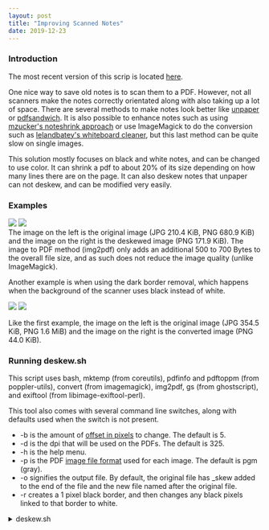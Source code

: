 ```yaml
---
layout: post
title: "Improving Scanned Notes"
date: 2019-12-23
---
```


### Introduction

The most recent version of this scrip is located
[here](https://github.com/mwyoung/Dotfiles/blob/master/Scripts/deskew.sh).

One nice way to save old notes is to scan them to a PDF. However, not all scanners make
the notes correctly orientated along with also taking up a lot of space.  There are
several methods to make notes look better like
[unpaper](https://github.com/Flameeyes/unpaper) or
[pdfsandwich](http://www.tobias-elze.de/pdfsandwich/). It is also possible to enhance
notes such as using [mzucker's noteshrink
approach](https://mzucker.github.io/2016/09/20/noteshrink.html) or use ImageMagick to do
the conversion such as [lelandbatey's whiteboard
cleaner](https://gist.github.com/lelandbatey/8677901), but this last method can be quite
slow on single images.

This solution mostly focuses on black and white notes, and can be changed to use color. It
can shrink a pdf to about 20% of its size depending on how many lines there are on the
page. It can also deskew notes that unpaper can not deskew, and can be modified very
easily.

### Examples

<style type='text/css'>/*For image size*/
img.note_img { max-width: 100%; display: block; margin: 0 auto; }
</style>

<div class="note_img">
<img style="max-height:150px"
src="https://user-images.githubusercontent.com/10273995/71450719-1437f300-271c-11ea-85f2-5ef81067001b.jpg">
<img style="max-height:150px"
src="https://user-images.githubusercontent.com/10273995/71450718-1437f300-271c-11ea-8eeb-25d9d2d5edc9.png">
</div>
The image on the left is the original image (JPG 210.4 KiB, PNG 680.9 KiB) and the image
on the right is the deskewed image (PNG 171.9 KiB). The image to PDF method (img2pdf) only
adds an additional 500 to 700 Bytes to the overall file size, and as such does not reduce
the image quality (unlike ImageMagick).

Another example is when using the dark border removal, which happens when the background
of the scanner uses black instead of white.

<div class="note_img">
<img style="max-height:110px"
src="https://user-images.githubusercontent.com/10273995/71450721-1437f300-271c-11ea-81b3-5406a9623537.jpg">
<img style="max-height:110px"
src="https://user-images.githubusercontent.com/10273995/71450720-1437f300-271c-11ea-8b87-8fab4e0ce206.png">
</div>

Like the first example, the image on the left is the original image (JPG 354.5 KiB, PNG
1.6 MiB) and the image on the right is the converted image (PNG 44.0 KiB).

### Running deskew.sh

This script uses bash, mktemp (from coreutils), pdfinfo and pdftoppm (from poppler-utils),
convert (from imagemagick), img2pdf, gs (from ghostscript), and exiftool (from
libimage-exiftool-perl).

This tool also comes with several command line switches, along with defaults used when the
switch is not present.
* -b is the amount of [offset in
  pixels](https://imagemagick.org/script/command-line-options.php#lat) to change. The
default is 5.
* -d is the dpi that will be used on the PDFs. The default is 325.
* -h is the help menu.
* -p is the PDF [image file format](https://en.wikipedia.org/wiki/Netpbm_format) used for
  each image. The default is pgm (gray).
* -o signifies the output file. By default, the original file has \_skew added to the end
  of the file and the new file named after the original file.
* -r creates a 1 pixel black border, and then changes any black pixels linked to that
  border to white.

<details>
<summary>deskew.sh</summary>
{% highlight shell %}
{% include deskew.sh %}
{% endhighlight %}
</details>
